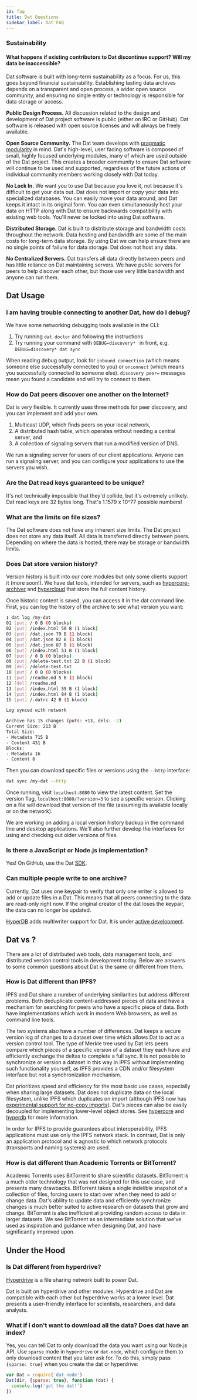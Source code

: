 ```yaml
---
id: faq
title: Dat Questions
sidebar_label: Dat FAQ
---
```


### Sustainability

#### What happens if existing contributors to Dat discontinue support? Will my data be inaccessible?

Dat software is built with long-term sustainability as a focus. For us, this goes beyond financial sustainability. Establishing lasting data archives depends on a transparent and open process, a wider open source community, and ensuring no single entity or technology is responsible for data storage or access.

**Public Design Process.** All discussion related to the design and development of Dat project software is public (either on IRC or GitHub). Dat software is released with open source licenses and will always be freely available.

**Open Source Community.** The Dat team develops with [pragmatic modularity](https://mafinto.sh/blog/pragmatic-modularity.html) in mind. Dat's high-level, user facing software is composed of small, highly focused underlying modules, many of which are used outside of the Dat project. This creates a broader community to ensure Dat software will continue to be used and supported, regardless of the future actions of individual community members working closely with Dat today.

**No Lock In.** We want you to use Dat because you love it, not because it's difficult to get your data out. Dat does not import or copy your data into specialized databases. You can easily move your data around, and Dat keeps it intact in its original form. You can even simultaneously host your data on HTTP along with Dat to ensure backwards compatibility with existing web tools. You'll never be locked into using Dat software.

**Distributed Storage.** Dat is built to distribute storage and bandwidth costs throughout the network. Data hosting and bandwidth are some of the main costs for long-term data storage. By using Dat we can help ensure there are no single points of failure for data storage. Dat does not host any data.

**No Centralized Servers.** Dat transfers all data directly between peers and has little reliance on Dat maintaining servers. We have public servers for peers to help discover each other, but those use very little bandwidth and anyone can run them.

## Dat Usage

### I am having trouble connecting to another Dat, how do I debug?

We have some networking debugging tools available in the CLI:

1. Try running `dat doctor` and following the instructions
2. Try running your command with `DEBUG=discovery* ` in front, e.g. `DEBUG=discovery* dat sync`

When reading debug output, look for `inbound connection` (which means someone else successfully connected to you) or `onconnect` (which means you successfully connected to someone else). `discovery peer=` messages mean you found a candidate and will try to connect to them.

### How do Dat peers discover one another on the Internet?

Dat is very flexible. It currently uses three methods for peer discovery, and you can implement and add your own.

 1) Multicast UDP, which finds peers on your local network,
 2) A distributed hash table, which operates without needing a central server, and
 3) A collection of signaling servers that run a modified version of DNS.

We run a signaling server for users of our client applications. Anyone can run a signaling server, and you can configure your applications to use the servers you wish.

### Are the Dat read keys guaranteed to be unique?

It's not technically impossible that they'd collide, but it's extremely unlikely. Dat read keys are 32 bytes long. That's 1.1579 x 10^77 possible numbers!

### What are the limits on file sizes?

The Dat software does not have any inherent size limits. The Dat project does not store any data itself. All data is transferred directly between peers. Depending on where the data is hosted, there may be storage or bandwidth limits.

### Does Dat store version history?

Version history is built into our core modules but only some clients support it (more soon!). We have dat tools, intended for servers, such as [hypercore-archiver](https://github.com/mafintosh/hypercore-archiver) and [hypercloud](https://github.com/datprotocol/hypercloud) that store the full content history.

Once historic content is saved, you can access it in the dat command line. First, you can log the history of the archive to see what version you want:

```sh
❯ dat log /my-dat
01 [put] / 0 B (0 blocks)
02 [put] /index.html 50 B (1 block)
03 [put] /dat.json 79 B (1 block)
04 [put] /dat.json 82 B (1 block)
05 [put] /dat.json 87 B (1 block)
06 [put] /index.html 51 B (1 block)
07 [put] / 0 B (0 blocks)
08 [put] /delete-test.txt 22 B (1 block)
09 [del] /delete-test.txt
10 [put] / 0 B (0 blocks)
11 [put] /readme.md 5 B (1 block)
12 [del] /readme.md
13 [put] /index.html 55 B (1 block)
14 [put] /index.html 84 B (1 block)
15 [put] /.datrc 42 B (1 block)

Log synced with network

Archive has 15 changes (puts: +13, dels: -2)
Current Size: 213 B
Total Size:
- Metadata 715 B
- Content 431 B
Blocks:
- Metadata 16
- Content 8
```

Then you can download specific files or versions using the `--http` interface:

```sh
dat sync /my-dat --http
```

Once running, visit `localhost:8080` to view the latest content. Set the version flag, `localhost:8080/?version=3` to see a specific version. Clicking on a file will download that version of the file (assuming its available locally or on the network).

We are working on adding a local version history backup in the command line and desktop applications. We'll also further develop the interfaces for using and checking out older versions of files.

### Is there a JavaScript or Node.js implementation?

Yes! On GitHub, use the Dat [SDK](https://github.com/datproject/sdk).

### Can multiple people write to one archive?

Currently, Dat uses one keypair to verify that only one writer is allowed to add or update files in a Dat. This means that all peers connecting to the data are read-only right now. If the original creator of the dat loses the keypair, the data can no longer be updated.

[HyperDB](https://github.com/mafintosh/hyperdb/) adds multiwriter support for Dat. It is under [active development](https://github.com/datproject/planning).
 
## Dat vs ?

There are a lot of distributed web tools, data management tools, and distributed version control tools in development today. Below are answers to some common questions about Dat is the same or different from them.

### How is Dat different than IPFS?

IPFS and Dat share a number of underlying similarities but address different problems. Both deduplicate content-addressed pieces of data and have a mechanism for searching for peers who have a specific piece of data. Both have implementations which work in modern Web browsers, as well as command line tools.

The two systems also have a number of differences. Dat keeps a secure version log of changes to a dataset over time which allows Dat to act as a version control tool. The type of Merkle tree used by Dat lets peers compare which pieces of a specific version of a dataset they each have and efficiently exchange the deltas to complete a full sync. It is not possible to synchronize or version a dataset in this way in IPFS without implementing such functionality yourself, as IPFS provides a CDN and/or filesystem interface but not a synchronization mechanism.

Dat prioritizes speed and efficiency for the most basic use cases, especially when sharing large datasets. Dat does not duplicate data on the local filesystem, unlike IPFS which duplicates on import (although IPFS now has [experimental support for no-copy imports](https://github.com/ipfs/go-ipfs/issues/875)). Dat's pieces can also be easily decoupled for implementing lower-level object stores. See [hypercore](http://github.com/mafintosh/hypercore) and [hyperdb](http://github.com/mafintosh/hyperdb) for more information.

In order for IPFS to provide guarantees about interoperability, IPFS applications must use only the IPFS network stack. In contrast, Dat is only an application protocol and is agnostic to which network protocols (transports and naming systems) are used.

### How is dat different than Academic Torrents or BitTorrent?

Academic Torrents uses BitTorrent to share scientific datasets. BitTorrent is a much older technology that was not designed for this use case, and presents many drawbacks. BitTorrent takes a single indelible snapshot of a collection of files, forcing users to start over when they need to add or change data. Dat's ability to update data and efficiently synchronize changes is much better suited to active research on datasets that grow and change. BitTorrent is also inefficient at providing random access to data in larger datasets. We see BitTorrent as an intermediate solution that we've used as inspiration and guidance when designing Dat, and have significantly improved upon.

## Under the Hood

### Is Dat different from hyperdrive?

[Hyperdrive](http://github.com/mafintosh/hyperdrive) is a file sharing network built to power Dat.

Dat is built on hyperdrive and other modules. Hyperdrive and Dat are compatible with each other but hyperdrive works at a lower level. Dat presents a user-friendly interface for scientists, researchers, and data analysts.

### What if I don't want to download all the data? Does dat have an index?

Yes, you can tell Dat to only download the data you want using our Node.js API. Use `sparse` mode in `hyperdrive` or `dat-node`, which configure them to only download content that you later ask for. To do this, simply pass `{sparse: true}` when you create the dat or hyperdrive:

```js
var Dat = require('dat-node')
Dat(dir, {sparse: true}, function (dat) {
  console.log('got the dat!')
})
```
